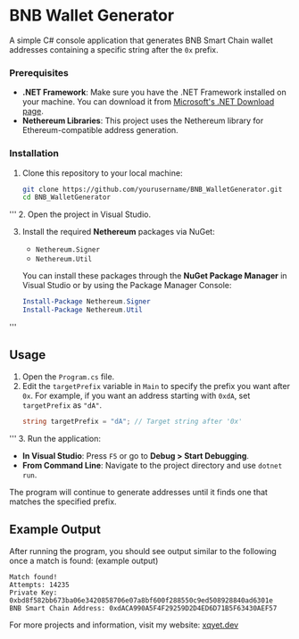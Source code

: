 # BNB Wallet Generator

A simple C# console application that generates BNB Smart Chain wallet addresses containing a specific string after the `0x` prefix.

### Prerequisites

- **.NET Framework**: Make sure you have the .NET Framework installed on your machine. You can download it from [Microsoft's .NET Download page](https://dotnet.microsoft.com/download).
- **Nethereum Libraries**: This project uses the Nethereum library for Ethereum-compatible address generation.

### Installation

1. Clone this repository to your local machine:
   ```bash
   git clone https://github.com/yourusername/BNB_WalletGenerator.git
   cd BNB_WalletGenerator
'''
2. Open the project in Visual Studio.

3. Install the required **Nethereum** packages via NuGet:
   - `Nethereum.Signer`
   - `Nethereum.Util`

   You can install these packages through the **NuGet Package Manager** in Visual Studio or by using the Package Manager Console:
   ```powershell
   Install-Package Nethereum.Signer
   Install-Package Nethereum.Util
'''
## Usage

1. Open the `Program.cs` file.
2. Edit the `targetPrefix` variable in `Main` to specify the prefix you want after `0x`. For example, if you want an address starting with `0xdA`, set `targetPrefix` as `"dA"`.
   ```csharp
   string targetPrefix = "dA"; // Target string after '0x'
'''
3. Run the application:
   - **In Visual Studio**: Press `F5` or go to **Debug > Start Debugging**.
   - **From Command Line**: Navigate to the project directory and use `dotnet run`.

The program will continue to generate addresses until it finds one that matches the specified prefix.


## Example Output

After running the program, you should see output similar to the following once a match is found: (example output)

```plaintext
Match found!
Attempts: 14235
Private Key: 0xbd8f582bb673ba06e3420858706e07a8bf600f288550c9ed508928840ad6301e
BNB Smart Chain Address: 0xdACA990A5F4F29259D2D4ED6D71B5F63430AEF57
```
For more projects and information, visit my website: [xqyet.dev](https://xqyet.dev)

